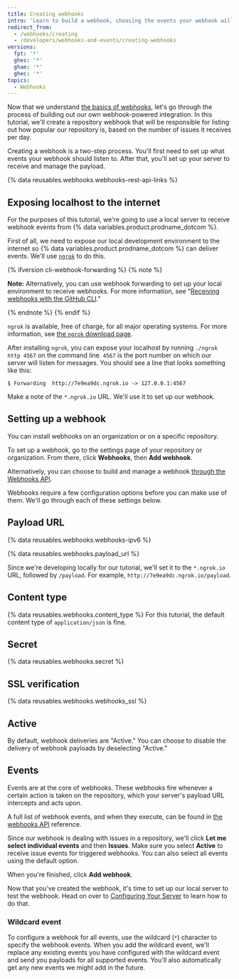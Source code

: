 ```yaml
---
title: Creating webhooks
intro: 'Learn to build a webhook, choosing the events your webhook will listen for on {% data variables.product.prodname_dotcom %} and how to set up a server to receive and manage the webhook payload.'
redirect_from:
  - /webhooks/creating
  - /developers/webhooks-and-events/creating-webhooks
versions:
  fpt: '*'
  ghes: '*'
  ghae: '*'
  ghec: '*'
topics:
  - Webhooks
---
```

Now that we understand [the basics of webhooks][webhooks-overview], let's go through the process of building out our own webhook-powered integration. In this tutorial, we'll create a repository webhook that will be responsible for listing out how popular our repository is, based on the number of issues it receives per day.

Creating a webhook is a two-step process. You'll first need to set up what events your webhook should listen to. After that, you'll set up your server to receive and manage the payload.


{% data reusables.webhooks.webhooks-rest-api-links %}

## Exposing localhost to the internet

For the purposes of this tutorial, we're going to use a local server to receive webhook events from {% data variables.product.prodname_dotcom %}. 

First of all, we need to expose our local development environment to the internet so {% data variables.product.prodname_dotcom %} can deliver events. We'll use [`ngrok`](https://ngrok.com) to do this.

{% ifversion cli-webhook-forwarding %}
{% note %}

**Note:** Alternatively, you can use webhook forwarding to set up your local environment to receive webhooks. For more information, see "[Receiving webhooks with the GitHub CLI](/developers/webhooks-and-events/webhooks/receiving-webhooks-with-the-github-cli)."

{% endnote %}
{% endif %}

`ngrok` is available, free of charge, for all major operating systems. For more information, see [the `ngrok` download page](https://ngrok.com/download).

After installing `ngrok`, you can expose your localhost by running `./ngrok http 4567` on the command line. `4567` is the port number on which our server will listen for messages. You should see a line that looks something like this:

```shell
$ Forwarding  http://7e9ea9dc.ngrok.io -> 127.0.0.1:4567
```

Make a note of the `*.ngrok.io` URL. We'll use it to set up our webhook.

## Setting up a webhook

You can install webhooks on an organization or on a specific repository.

To set up a webhook, go to the settings page of your repository or organization. From there, click **Webhooks**, then **Add webhook**.

Alternatively, you can choose to build and manage a webhook [through the Webhooks API][webhook-api].

Webhooks require a few configuration options before you can make use of them. We'll go through each of these settings below.

## Payload URL

{% data reusables.webhooks.webhooks-ipv6 %}

{% data reusables.webhooks.payload_url %}

Since we're developing locally for our tutorial, we'll set it to the `*.ngrok.io` URL, followed by `/payload`. For example, `http://7e9ea9dc.ngrok.io/payload`.

## Content type

{% data reusables.webhooks.content_type %} For this tutorial, the default content type of `application/json` is fine.

## Secret

{% data reusables.webhooks.secret %}

## SSL verification

{% data reusables.webhooks.webhooks_ssl %}

## Active

By default, webhook deliveries are "Active." You can choose to disable the delivery of webhook payloads by deselecting "Active."

## Events

Events are at the core of webhooks. These webhooks fire whenever a certain action is taken on the repository, which your server's payload URL intercepts and acts upon.

A full list of webhook events, and when they execute, can be found in [the webhooks API][hooks-api] reference.

Since our webhook is dealing with issues in a repository, we'll click **Let me select individual events** and then **Issues**. Make sure you select **Active** to receive issue events for triggered webhooks. You can also select all events using the default option.

When you're finished, click **Add webhook**. 

Now that you've created the webhook, it's time to set up our local server to test the webhook. Head on over to [Configuring Your Server](/webhooks/configuring/) to learn how to do that.

### Wildcard event

To configure a webhook for all events, use the wildcard (`*`) character to specify the webhook events. When you add the wildcard event, we'll replace any existing events you have configured with the wildcard event and send you payloads for all supported events. You'll also automatically get any new events we might add in the future.

[webhooks-overview]: /webhooks/
[webhook-api]: /rest/reference/repos#hooks
[hooks-api]: /webhooks/#events
